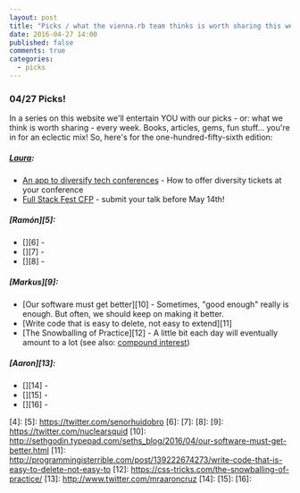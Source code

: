 ```yaml
---
layout: post
title: "Picks / what the vienna.rb team thinks is worth sharing this week"
date: 2016-04-27 14:00
published: false
comments: true
categories:
  - picks
---
```


### 04/27 Picks!

In a series on this website we'll entertain YOU with our picks - or: what we think is worth sharing - every week.
Books, articles, gems, fun stuff... you're in for an eclectic mix! So, here's for the one-hundred-fifty-sixth edition:

##### [Laura][1]:
- [An app to diversify tech conferences][2] - How to offer diversity tickets at your conference
- [Full Stack Fest CFP][3] - submit your talk before May 14th!

##### [Ramón][5]:
- [][6] - 
- [][7] - 
- [][8] - 

##### [Markus][9]:
- [Our software must get better][10] - Sometimes, "good enough" really is enough. But often, we should keep on making it better.
- [Write code that is easy to delete, not easy to extend][11]
- [The Snowballing of Practice][12] - A little bit each day will eventually amount to a lot (see also: [compound interest](https://en.wikipedia.org/wiki/Compound_interest))

##### [Aaron][13]:
- [][14] - 
- [][15] - 
- [][16] - 

[1]: http://www.twitter.com/alicetragedy
[2]: http://foundation.travis-ci.org/2016/04/26/diversity-tickets/
[3]: https://2016.fullstackfest.com/call-for-papers/
[4]: 
[5]: https://twitter.com/senorhuidobro
[6]:
[7]:
[8]:
[9]: https://twitter.com/nuclearsquid
[10]: http://sethgodin.typepad.com/seths_blog/2016/04/our-software-must-get-better.html
[11]: http://programmingisterrible.com/post/139222674273/write-code-that-is-easy-to-delete-not-easy-to
[12]: https://css-tricks.com/the-snowballing-of-practice/
[13]: http://www.twitter.com/mraaroncruz
[14]: 
[15]: 
[16]: 


